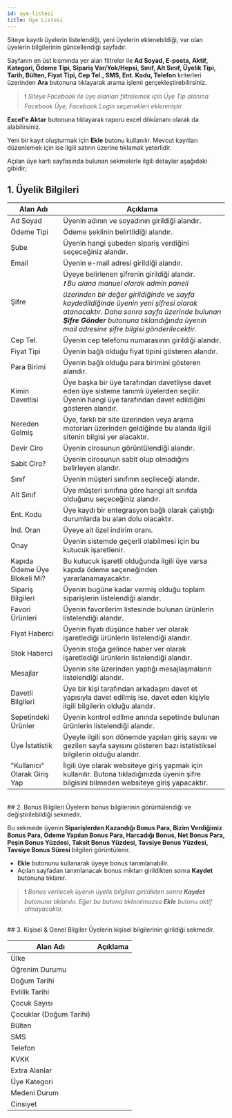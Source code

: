 ```yaml
---
id: uye-listesi
title: Üye Listesi
---
```


Siteye kayıtlı üyelerin listelendiği, yeni üyelerin eklenebildiği, var olan üyelerin bilgilerinin güncellendiği sayfadır.

Sayfanın en üst kısmında yer alan filtreler ile **Ad Soyad, E-posta, Aktif, Kategori, Ödeme Tipi, Sipariş Var/Yok/Hepsi, Sınıf, Alt Sınıf, Üyelik Tipi, Tarih, Bülten, Fiyat Tipi, Cep Tel., SMS, Ent. Kodu, Telefon** kriterleri üzerinden **Ara** butonuna tıklayarak arama işlemi gerçekleştirebilirsiniz.

> ❗ _Siteye Facebook ile üye olanları filtrelemek için Üye Tip alanına Facebook Üye, Facebook Login seçenekleri eklenmiştir._

**Excel'e Aktar** butonuna tıklayarak raporu excel dökümanı olarak da alabilirsiniz.

Yeni bir kayıt oluşturmak için **Ekle** butonu kullanılır. Mevcut kayıtları düzenlemek için ise ilgili satırın üzerine tıklamak yeterlidir. 

Açılan üye kartı sayfasında bulunan sekmelerle ilgili detaylar aşağıdaki gibidir;

## 1. Üyelik Bilgileri

|Alan Adı|Açıklama|
|--|--|
|Ad Soyad|Üyenin adının ve soyadının girildiği alandır.|
|Ödeme Tipi|Ödeme şeklinin belirtildiği alandır.|
|Şube|Üyenin hangi şubeden sipariş verdiğini seçeceğiniz alandır.|
|Email|Üyenin e-mail adresi girildiği alandır.|
|Şifre|Üyeye belirlenen şifrenin girildiği alandır.<br> _❗ Bu alana manuel olarak admin paneli üzerinden bir değer girildiğinde ve sayfa kaydedildiğinde üyenin yeni şifresi olarak atanacaktır. Daha sonra sayfa üzerinde bulunan **Şifre Gönder** butonuna tıklandığında üyenin mail adresine şifre bilgisi gönderilecektir._|
|Cep Tel.|Üyenin cep telefonu numarasının girildiği alandır.|
|Fiyat Tipi|Üyenin bağlı olduğu fiyat tipini gösteren alandır.|
|Para Birimi|Üyenin bağlı olduğu para birimini gösteren alandır.|
|Kimin Davetlisi|Üye başka bir üye tarafından davetliyse davet eden üye sisteme tanımlı üyelerden seçilir. Üyenin hangi üye tarafından davet edildiğini gösteren alandır.|
|Nereden Gelmiş|Üye, farklı bir site üzerinden veya arama motorları üzerinden geldiğinde bu alanda ilgili sitenin bilgisi yer alacaktır.|
|Devir Ciro|Üyenin cirosunun görüntülendiği alandır.|
|Sabit Ciro?|Üyenin cirosunun sabit olup olmadığını belirleyen alandır.|
|Sınıf|Üyenin müşteri sınıfının seçileceği alandır.|
|Alt Sınıf|Üye müşteri sınıfına göre hangi alt sınıfda olduğunu seçeceğiniz alandır.|
|Ent. Kodu|Üye kaydı bir entegrasyon bağlı olarak çalıştığı durumlarda bu alan dolu olacaktır.|
|İnd. Oran|Üyeye ait özel indirim oranı.|
|Onay|Üyenin sistemde geçerli olabilmesi için bu kutucuk işaretlenir.|
|Kapıda Ödeme Üye Blokeli Mi?|Bu kutucuk işaretli olduğunda ilgili üye varsa kapıda ödeme seçeneğinden yararlanamayacaktır.|
|Sipariş Bilgileri|Üyenin bugüne kadar vermiş olduğu toplam siparişlerin listelendiği alandır.|
|Favori Ürünleri|Üyenin favorilerim listesinde bulunan ürünlerin listelendiği alandır.|
|Fiyat Haberci|Üyenin fiyatı düşünce haber ver olarak işaretlediği ürünlerin listelendiği alandır.|
|Stok Haberci|Üyenin stoğa gelince haber ver olarak işaretlediği ürünlerin listelendiği alandır.|
|Mesajlar|Üyenin site üzerinden yaptığı mesajlaşmaların listelendiği alandır.|
|Davetli Bilgileri|Üye bir kişi tarafından arkadaşını davet et yapısıyla davet edilmiş ise, davet eden kişiyle ilgili bilgilerin olduğu alandır.|
|Sepetindeki Ürünler|Üyenin kontrol edilme anında sepetinde bulunan ürünlerin listelendiği alandır.|
|Üye İstatistik|Üyeyle ilgili son dönemde yapılan giriş sayısı ve gezilen sayfa sayısını gösteren bazı istatistiksel bilgilerin olduğu alandır.|
|"Kullanıcı" Olarak Giriş Yap|İlgili üye olarak websiteye giriş yapmak için kullanılır. Butona tıkladığınızda üyenin şifre bilgisini bilmeden websiteye giriş yapacaktır.|

<br>
## 2. Bonus Bilgileri
Üyelerin bonus bilgilerinin görüntülendiği ve değiştirilebildiği sekmedir.

Bu sekmede üyenin **Siparişlerden Kazandığı Bonus Para, Bizim Verdiğimiz Bonus Para, Ödeme Yapılan Bonus Para, Harcadığı Bonus, Net Bonus Para, Peşin Bonus Yüzdesi, Taksit Bonus Yüzdesi, Tavsiye Bonus Yüzdesi, Tavsiye Bonus Süresi** bilgileri görüntülenir.

- **Ekle** butonunu kullanarak üyeye bonus tanımlanabilir.
- Açılan sayfadan tanımlanacak bonus miktarı girildikten sonra **Kaydet** butonuna tıklanır.

> ❗ _Bonus verilecek üyenin üyelik bilgileri girildikten sonra **Kaydet** butonuna tıklanılır. Eğer bu butona tıklanılmazsa **Ekle** butonu aktif olmayacaktır._

<br>
## 3. Kişisel & Genel Bilgiler
Üyelerin kişisel bilgilerinin girildiği sekmedir.

|Alan Adı|Açıklama|
|--|--|
|Ülke||
|Öğrenim Durumu||
|Doğum Tarihi||
|Evlilik Tarihi||
|Çocuk Sayısı||
|Çocuklar (Doğum Tarihi)||
|Bülten||
|SMS||
|Telefon||
|KVKK||
|Extra Alanlar||
|Üye Kategori||
|Medeni Durum||
|Cinsiyet||